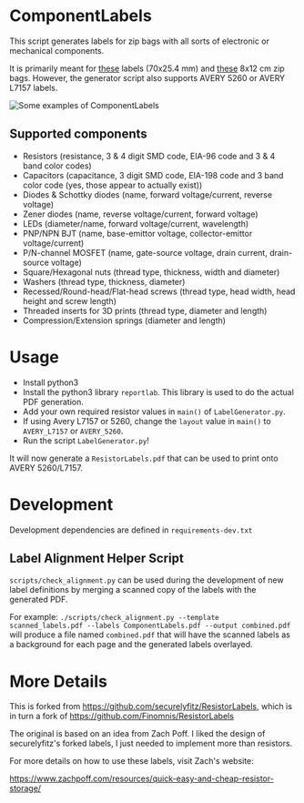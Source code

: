 # ComponentLabels

This script generates labels for zip bags with all sorts of electronic or mechanical components.

It is primarily meant for [these](https://www.obalyvysocina.cz/produkty/samolepici-etikety) labels (70x25.4 mm) and [these](https://www.obalyvysocina.cz/produkty/rychlouzaviraci-sacek-extra-pevny#rychlouzaviraci-sacek-silny8x12) 8x12 cm zip bags. However, the generator script also supports AVERY 5260 or AVERY L7157 labels.

![Some examples of ComponentLabels](https://github.com/user-attachments/assets/97d1cfc7-5ef2-4d29-b490-5f422465625b)

## Supported components

- Resistors (resistance, 3 & 4 digit SMD code, EIA-96 code and 3 & 4 band color codes)
- Capacitors (capacitance, 3 digit SMD code, EIA-198 code and 3 band color code (yes, those appear to actually exist))
- Diodes & Schottky diodes (name, forward voltage/current, reverse voltage)
- Zener diodes (name, reverse voltage/current, forward voltage)
- LEDs (diameter/name, forward voltage/current, wavelength)
- PNP/NPN BJT (name, base-emittor voltage, collector-emittor voltage/current)
- P/N-channel MOSFET (name, gate-source voltage, drain current, drain-source voltage)
- Square/Hexagonal nuts (thread type, thickness, width and diameter)
- Washers (thread type, thickness, diameter)
- Recessed/Round-head/Flat-head screws (thread type, head width, head height and screw length)
- Threaded inserts for 3D prints (thread type, diameter and length)
- Compression/Extension springs (diameter and length)

# Usage

- Install python3
- Install the python3 library `reportlab`. This library is used to do the actual PDF generation.
- Add your own required resistor values in `main()` of `LabelGenerator.py`.
- If using Avery L7157 or 5260, change the `layout` value in `main()` to `AVERY_L7157` or `AVERY_5260`.
- Run the script `LabelGenerator.py`!

It will now generate a `ResistorLabels.pdf` that can be used to print onto AVERY 5260/L7157.

# Development

Development dependencies are defined in `requirements-dev.txt`

## Label Alignment Helper Script

`scripts/check_alignment.py` can be used during the development of new label definitions by merging a scanned copy of the labels with the generated PDF.

For example: `./scripts/check_alignment.py --template scanned_labels.pdf --labels ComponentLabels.pdf --output combined.pdf` will produce a file named `combined.pdf` that will have the scanned labels as a background for each page and the generated labels overlayed.

# More Details

This is forked from https://github.com/securelyfitz/ResistorLabels, which is in turn a fork of https://github.com/Finomnis/ResistorLabels

The original is based on an idea from Zach Poff. I liked the design of securelyfitz's forked labels, I just needed to implement more than resistors.

For more details on how to use these labels, visit Zach's website:

https://www.zachpoff.com/resources/quick-easy-and-cheap-resistor-storage/
